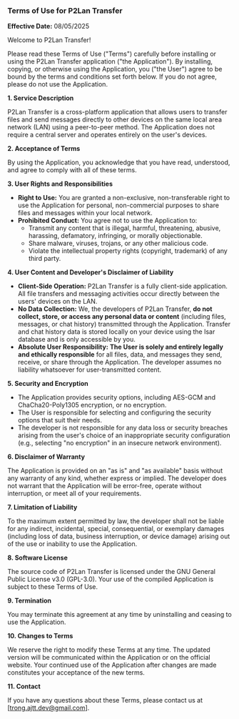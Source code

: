 ### **Terms of Use for P2Lan Transfer**

**Effective Date:** 08/05/2025

Welcome to P2Lan Transfer!

Please read these Terms of Use ("Terms") carefully before installing or using the P2Lan Transfer application ("the Application"). By installing, copying, or otherwise using the Application, you ("the User") agree to be bound by the terms and conditions set forth below. If you do not agree, please do not use the Application.

**1. Service Description**

P2Lan Transfer is a cross-platform application that allows users to transfer files and send messages directly to other devices on the same local area network (LAN) using a peer-to-peer method. The Application does not require a central server and operates entirely on the user's devices.

**2. Acceptance of Terms**

By using the Application, you acknowledge that you have read, understood, and agree to comply with all of these terms.

**3. User Rights and Responsibilities**

*   **Right to Use:** You are granted a non-exclusive, non-transferable right to use the Application for personal, non-commercial purposes to share files and messages within your local network.
*   **Prohibited Conduct:** You agree not to use the Application to:
    *   Transmit any content that is illegal, harmful, threatening, abusive, harassing, defamatory, infringing, or morally objectionable.
    *   Share malware, viruses, trojans, or any other malicious code.
    *   Violate the intellectual property rights (copyright, trademark) of any third party.

**4. User Content and Developer's Disclaimer of Liability**

*   **Client-Side Operation:** P2Lan Transfer is a fully client-side application. All file transfers and messaging activities occur directly between the users' devices on the LAN.
*   **No Data Collection:** We, the developers of P2Lan Transfer, **do not collect, store, or access any personal data or content** (including files, messages, or chat history) transmitted through the Application. Transfer and chat history data is stored locally on your device using the Isar database and is only accessible by you.
*   **Absolute User Responsibility:** **The User is solely and entirely legally and ethically responsible** for all files, data, and messages they send, receive, or share through the Application. The developer assumes no liability whatsoever for user-transmitted content.

**5. Security and Encryption**

*   The Application provides security options, including AES-GCM and ChaCha20-Poly1305 encryption, or no encryption.
*   The User is responsible for selecting and configuring the security options that suit their needs.
*   The developer is not responsible for any data loss or security breaches arising from the user's choice of an inappropriate security configuration (e.g., selecting "no encryption" in an insecure network environment).

**6. Disclaimer of Warranty**

The Application is provided on an "as is" and "as available" basis without any warranty of any kind, whether express or implied. The developer does not warrant that the Application will be error-free, operate without interruption, or meet all of your requirements.

**7. Limitation of Liability**

To the maximum extent permitted by law, the developer shall not be liable for any indirect, incidental, special, consequential, or exemplary damages (including loss of data, business interruption, or device damage) arising out of the use or inability to use the Application.

**8. Software License**

The source code of P2Lan Transfer is licensed under the GNU General Public License v3.0 (GPL-3.0). Your use of the compiled Application is subject to these Terms of Use.

**9. Termination**

You may terminate this agreement at any time by uninstalling and ceasing to use the Application.

**10. Changes to Terms**

We reserve the right to modify these Terms at any time. The updated version will be communicated within the Application or on the official website. Your continued use of the Application after changes are made constitutes your acceptance of the new terms.

**11. Contact**

If you have any questions about these Terms, please contact us at [trong.ajtt.dev@gmail.com].